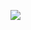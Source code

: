 ![](https://github.com/mona-baharlou/SimpleFoodPrj/blob/master/app/src/main/res/drawable/record.gif)

